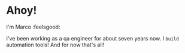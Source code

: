  
# Ahoy!

I'm Marco :feelsgood:

I've been working as a qa engineer for about seven years now. I `build` automation tools! 
And for now that's all!